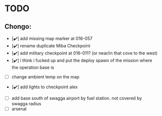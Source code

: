 # TODO

## Chongo:
- [✔️] add missing map marker at 016-057
- [✔️] rename duplicate Miba Checkpoint 
- [✔️] add military checkpoint at 016-011? (or near/in that cove to the west)
- [✔️] i think i fucked up and put the deploy spawn of the mission where the operation base is
- [ ] change ambient temp on the map
- [✔️] add lights to checkpoint alex
- [ ] add base south of swagga airport by fuel station. not covered by swagga radius
- [ ] arsenal
